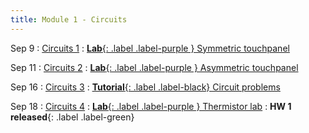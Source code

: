 ```yaml
---
title: Module 1 - Circuits
---
```


Sep 9
: [Circuits 1]({{site.url}}{{site.baseurl}}/assets/module-0-intro/mod-1-lecture-1-intro.pdf)
  : [**Lab**{: .label .label-purple } Symmetric touchpanel](#)

Sep 11
: [Circuits 2]({{site.url}}{{site.baseurl}}/assets/module-0-intro/mod-1-lecture-2-system-design.pdf)
  : [**Lab**{: .label .label-purple } Asymmetric touchpanel](#)

Sep 16
: [Circuits 3]({{site.url}}{{site.baseurl}}/assets/module-0-intro/mod-1-lecture-1-intro.pdf)
  : [**Tutorial**{: .label .label-black} Circuit problems](#)

Sep 18
: [Circuits 4]({{site.url}}{{site.baseurl}}/assets/module-0-intro/mod-1-lecture-1-intro.pdf)
  : [**Lab**{: .label .label-purple } Thermistor lab](#)
: **HW 1 released**{: .label .label-green}
